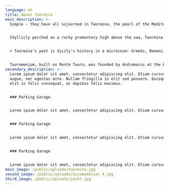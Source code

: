 ```yaml
---
language: en
title: About Taormina
main_description: >-
  Simple - they have all sojourned in Taormina, the pearl of the Mediterranean.


  Idyllicly perched on a rocky promontory high above the sea, Taormina has been the most popular tourist destination in Sicily for a couple of hundred of years, ever since it became an integral part of the Grand Tour. Beautifully restored mediaeval buildings, breathtaking views around every corner and a giddy network of winding streets strewn with shops, bars and restaurants make for a perfect holiday spot.


  > Taormina’s past is Sicily’s history in a microcosm: Greeks, Romans, Byzantines, Arabs, Normans, Swabians, the French and the Spanish all came, saw, conquered and left.


  Tauromenium, built on Monte Tauro, was founded by Andromacus at the behest of Dionysius the Tyrant of [Syracuse](https://www.thethinkingtraveller.com/italy/sicily/towns-and-cities-in-sicily/syracuse) in 392 BCE. The first Punic War saw Taormina falling to the Romans in 212BCE and the town became a favourite holiday spot for Patricians and Senators, thus starting Taormina’s long history as a tourist resort.
secondary_description: >-
  Lorem ipsum dolor sit amet, consectetur adipiscing elit. Etiam cursus finibus
  augue, nec egestas ante. Nullam fringilla in elit sed posuere. Quisque gravida
  elit in felis consequat, ac dapibus felis maximus.


  ### Parking Garage


  Lorem ipsum dolor sit amet, consectetur adipiscing elit. Etiam cursus finibus augue, nec egestas ante. Nullam fringilla in elit sed posuere. Quisque gravida elit in felis consequat, ac dapibus felis maximus.


  ### Parking Garage


  Lorem ipsum dolor sit amet, consectetur adipiscing elit. Etiam cursus finibus augue, nec egestas ante. Nullam fringilla in elit sed posuere. Quisque gravida elit in felis consequat, ac dapibus felis maximus.


  ### Parking Garage


  Lorem ipsum dolor sit amet, consectetur adipiscing elit. Etiam cursus finibus augue, nec egestas ante. Nullam fringilla in elit sed posuere. Quisque gravida elit in felis consequat, ac dapibus felis maximus.
main_image: /public/uploads/taormina.jpg
second_image: /public/uploads/accomodation_4.jpg
third_image: /public/uploads/yacht.jpg
---
```


